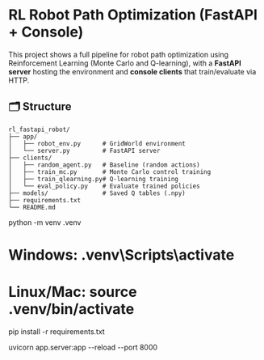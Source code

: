 
# RL Robot Path Optimization (FastAPI + Console)

This project shows a full pipeline for robot path optimization using Reinforcement Learning (Monte Carlo and Q-learning),
with a **FastAPI server** hosting the environment and **console clients** that train/evaluate via HTTP.

## 🗂 Structure

```
rl_fastapi_robot/
├── app/
│   ├── robot_env.py      # GridWorld environment
│   └── server.py         # FastAPI server
├── clients/
│   ├── random_agent.py   # Baseline (random actions)
│   ├── train_mc.py       # Monte Carlo control training
│   ├── train_qlearning.py# Q-learning training
│   └── eval_policy.py    # Evaluate trained policies
├── models/               # Saved Q tables (.npy)
├── requirements.txt
└── README.md
```
python -m venv .venv
# Windows: .venv\Scripts\activate
# Linux/Mac: source .venv/bin/activate
pip install -r requirements.txt

uvicorn app.server:app --reload --port 8000